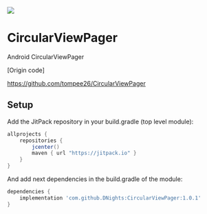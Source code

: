 [![](https://jitpack.io/v/DNights/CircularViewPager.svg)](https://jitpack.io/#DNights/CircularViewPager)


# CircularViewPager
Android CircularViewPager

[Origin code]

https://github.com/tompee26/CircularViewPager

## Setup
Add the JitPack repository in your build.gradle (top level module):
```gradle
allprojects {
    repositories {
        jcenter()
        maven { url "https://jitpack.io" }
    }
}
```

And add next dependencies in the build.gradle of the module:
```gradle
dependencies {
    implementation 'com.github.DNights:CircularViewPager:1.0.1'
}
```


